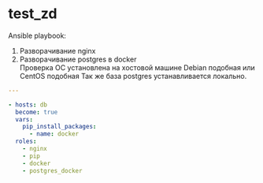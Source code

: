 # test_zd

Ansible playbook: 
1) Разворачивание nginx 
2) Разворачивание postgres в docker  
Проверка ОС установлена на хостовой машине Debian подобная или CentOS подобная 
Так же база postgres устанавливается локально.

```yaml
---

- hosts: db
  become: true
  vars:
    pip_install_packages:
      - name: docker
  roles:
    - nginx
    - pip
    - docker
    - postgres_docker
```
